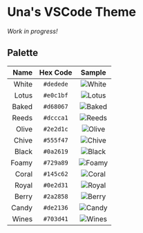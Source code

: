 # Una's VSCode Theme

_Work in progress!_

## Palette

| Name  | Hex Code  | Sample                                                   |
|------:|:---------:|:--------------------------------------------------------:|
| White | `#dedede` |![White](https://via.placeholder.com/144x14/dedede?text=+)|
| Lotus | `#e0c1bf` |![Lotus](https://via.placeholder.com/144x14/e0c1bf?text=+)|
| Baked | `#d68067` |![Baked](https://via.placeholder.com/144x14/d68067?text=+)|
| Reeds | `#dccca1` |![Reeds](https://via.placeholder.com/144x14/dccca1?text=+)|
| Olive | `#2e2d1c` |![Olive](https://via.placeholder.com/144x14/2e2d1c?text=+)|
| Chive | `#555f47` |![Chive](https://via.placeholder.com/144x14/555f47?text=+)|
| Black | `#0a2619` |![Black](https://via.placeholder.com/144x14/0a2619?text=+)|
| Foamy | `#729a89` |![Foamy](https://via.placeholder.com/144x14/729a89?text=+)|
| Coral | `#145c62` |![Coral](https://via.placeholder.com/144x14/e0c1bf?text=+)|
| Royal | `#0e2d31` |![Royal](https://via.placeholder.com/144x14/145c62?text=+)|
| Berry | `#2a2858` |![Berry](https://via.placeholder.com/144x14/2a2858?text=+)|
| Candy | `#de2136` |![Candy](https://via.placeholder.com/144x14/de2136?text=+)|
| Wines | `#703d41` |![Wines](https://via.placeholder.com/144x14/703d41?text=+)|

